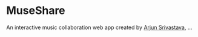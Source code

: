 # MuseShare
An interactive music collaboration web app created by [Arjun Srivastava](https://github.com/Guitarjun), ...
